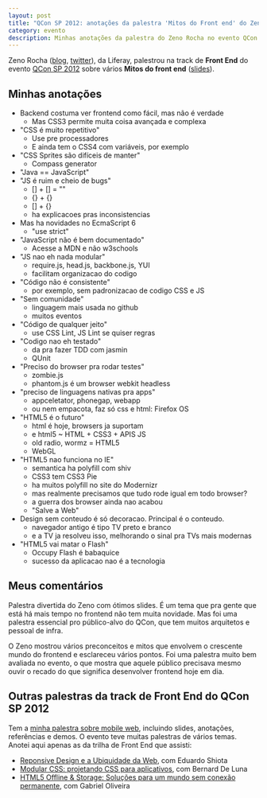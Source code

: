 ```yaml
---
layout: post
title: "QCon SP 2012: anotações da palestra 'Mitos do Front end' do Zeno Rocha"
category: evento
description: Minhas anotações da palestra do Zeno Rocha no evento QCon SP 2012
---
```


Zeno Rocha ([blog](http://zenorocha.com/), [twitter](https://twitter.com/zenorocha)), da Liferay, palestrou na track de **Front End** do evento [QCon SP 2012](http://www.qconsp.com/) sobre vários **Mitos do front end** ([slides](http://talks.zenorocha.com/2012/qconsp/)).

## Minhas anotações

- Backend costuma ver frontend como fácil, mas não é verdade
	* Mas CSS3 permite muita coisa avançada e complexa
- "CSS é muito repetitivo"
	* Use pre processadores
	* E ainda tem o CSS4 com variáveis, por exemplo
- "CSS Sprites são difíceis de manter"
	* Compass generator
- "Java == JavaScript"
- "JS é ruim e cheio de bugs"
	* [] + [] = ""
	* {} + {}
	* [] + {}
	* ha explicacoes pras inconsistencias
- Mas ha novidades no EcmaScript 6
	* "use strict"
- "JavaScript não é bem documentado"
	* Acesse a MDN e não w3schools
- "JS nao eh nada modular"
	* require.js, head.js, backbone.js, YUI
	* facilitam organizacao do codigo
- "Código não é consistente"
	* por exemplo, sem padronizacao de codigo CSS e JS
- "Sem comunidade"
	* linguagem mais usada no github
	* muitos eventos
- "Código de qualquer jeito"
	* use CSS Lint, JS Lint se quiser regras
- "Codigo nao eh testado"
	* da pra fazer TDD com jasmin
	* QUnit
- "Preciso do browser pra rodar testes"
	* zombie.js
	* phantom.js é um browser webkit headless
- "preciso de linguagens nativas pra apps"
	* appceletator, phonegap, webapp
	* ou nem empacota, faz só css e html: Firefox OS
- "HTML5 é o futuro"
	* html é hoje, browsers ja suportam
	* e html5 ~ HTML + CSS3 + APIS JS
	* old radio, wormz = HTML5
	* WebGL
- "HTML5 nao funciona no IE"
	* semantica ha polyfill com shiv
	* CSS3 tem CSS3 Pie
	* ha muitos polyfill no site do Modernizr
	* mas realmente precisamos que tudo rode igual em todo browser?
	* a guerra dos browser ainda nao acabou
	* "Salve a Web"
- Design sem conteudo é só decoracao. Principal é o conteudo.
	* navegador antigo é tipo TV preto e branco
	* e a TV ja resolveu isso, melhorando o sinal pra TVs mais modernas
- "HTML5 vai matar o Flash"
	* Occupy Flash é babaquice
	* sucesso da aplicacao nao é a tecnologia

## Meus comentários

Palestra divertida do Zeno com ótimos slides. É um tema que pra gente que está há mais tempo no frontend não tem muita novidade. Mas foi uma palestra essencial pro público-alvo do QCon, que tem muitos arquitetos e pessoal de infra. 

O Zeno mostrou vários preconceitos e mitos que envolvem o crescente mundo do frontend e esclareceu vários pontos. Foi uma palestra muito bem avaliada no evento, o que mostra que aquele público precisava mesmo ouvir o recado do que significa desenvolver frontend hoje em dia.

## Outras palestras da track de Front End do QCon SP 2012

Tem a [minha palestra sobre mobile web](/palestra-mobile-web/), incluindo slides, anotações, referências e demos. O evento teve muitas palestras de vários temas. Anotei aqui apenas as da trilha de Front End que assisti:

* [Reponsive Design e a Ubiquidade da Web](/qconsp-responsive-design-eduardo-shiota/), com Eduardo Shiota
* [Modular CSS: projetando CSS para aplicativos](/qconsp-modular-css-bernard-de-luna/), com Bernard De Luna
* [HTML5 Offline & Storage: Soluções para um mundo sem conexão permanente](/qconsp-html5-offline-storage-gabriel-oliveira/), com Gabriel Oliveira

